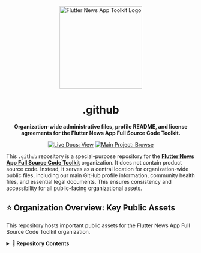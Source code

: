 <div align="center">
  <img src="https://avatars.githubusercontent.com/u/202675624?s=400&u=dc72a2b53e8158956a3b672f8e52e39394b6b610&v=4" alt="Flutter News App Toolkit Logo" width="220">
  <h1>.github</h1>
  <p><strong>Organization-wide administrative files, profile README, and license agreements for the Flutter News App Full Source Code Toolkit.</strong></p>
</div>

<p align="center">
  <a href="https://flutter-news-app-full-source-code.github.io/docs/"><img src="https://img.shields.io/badge/LIVE_DOCS-VIEW-slategray?style=for-the-badge" alt="Live Docs: View"></a>
  <a href="https://github.com/flutter-news-app-full-source-code"><img src="https://img.shields.io/badge/MAIN_PROJECT-BROWSE-purple?style=for-the-badge" alt="Main Project: Browse"></a>
</p>

This `.github` repository is a special-purpose repository for the [**Flutter News App Full Source Code Toolkit**](https://github.com/flutter-news-app-full-source-code) organization. It does not contain product source code. Instead, it serves as a central location for organization-wide public files, including our main GitHub profile information, community health files, and essential legal documents. This ensures consistency and accessibility for all public-facing organizational assets.

## ⭐ Organization Overview: Key Public Assets

This repository hosts important public assets for the Flutter News App Full Source Code Toolkit organization.

<details>
<summary><strong>📂 Repository Contents</strong></summary>

### 📄 Key Documents
- **[Organization Profile README](./profile/README.md):** The main content displayed on our organization's public landing page on GitHub.
- **[Lifetime Developer License](./LIFETIME_DEVELOPER_LICENSE.md):** The official commercial license agreement for purchasers of the toolkit.

</details>
